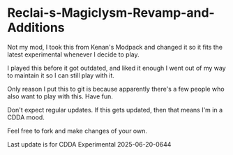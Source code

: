 # Reclai-s-Magiclysm-Revamp-and-Additions

Not my mod, I took this from Kenan's Modpack and changed it so it fits the latest experimental whenever I decide to play.

I played this before it got outdated, and liked it enough I went out of my way to maintain it so I can still play with it.

Only reason I put this to git is because apparently there's a few people who also want to play with this. Have fun.

Don't expect regular updates. If this gets updated, then that means I'm in a CDDA mood.

Feel free to fork and make changes of your own.

Last update is for CDDA Experimental 2025-06-20-0644
